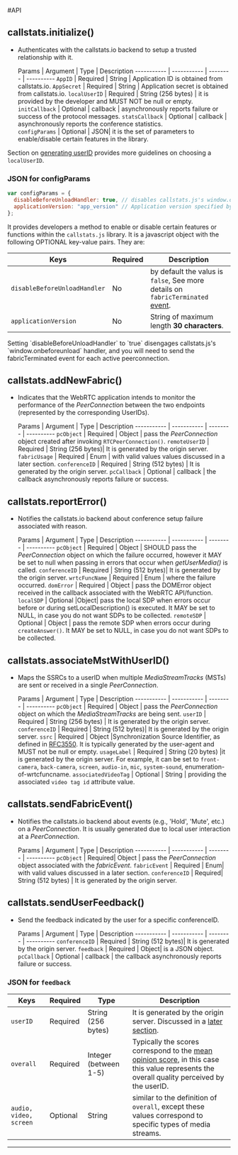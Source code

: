 
#API

## callstats.initialize() 

- Authenticates with the callstats.io backend to setup a trusted relationship with it.
  
  Params  |  Argument | Type | Description
-----------  | ----------- | -------- | ---------- 
`AppID`  | Required | String | Application ID is obtained from callstats.io.
`AppSecret`  | Required | String | Application secret is obtained from callstats.io.
`localUserID`  | Required | String (256 bytes) | it is provided by the developer and MUST NOT be null or empty.
`initCallback`  | Optional | callback | asynchronously reports failure or success of the protocol messages.
`statsCallback`  | Optional | callback | asynchronously reports the conference statistics.  
`configParams`  | Optional | JSON| it is the set of parameters to enable/disable certain features in the library. 

Section on [generating userID](#generating-userid-and-conferenceid) provides more guidelines on choosing a `localUserID`.

### JSON for configParams

```javascript
var configParams = {
  disableBeforeUnloadHandler: true, // disables callstats.js's window.onbeforeunload parameter.
  applicationVersion: "app_version" // Application version specified by the developer.
};
```

It provides developers a method to enable or disable certain features or functions within the `callstats.js` library. It is a javascript object with the following OPTIONAL key-value pairs. They are:

  Keys  |  Required | Description
-----------  | -------- | ---------- 
`disableBeforeUnloadHandler` | No | by default the valus is `false`, See more details on `fabricTerminated` [event](#step-5-optional-conference-events).
`applicationVersion` | No | String of maximum length **30 characters**. 

<aside class="error">
Setting `disableBeforeUnloadHandler` to `true` disengages callstats.js's `window.onbeforeunload` handler, and you will need to send the fabricTerminated event for each active peerconnection. 
</aside>


## callstats.addNewFabric()
- Indicates that the WebRTC application intends to monitor the performance of the _PeerConnection_ between the two endpoints (represented by the corresponding UserIDs).
  
   Params  |  Argument | Type | Description
-----------  | ----------- | -------- | ---------- 
`pcObject`  | Required  |  Object | pass the _PeerConnection_ object created after invoking `RTCPeerConnection()`.
`remoteUserID`  |  Required  | String (256 bytes)| It is generated by the origin server.
`fabricUsage`  |  Required  | Enum | with valid values values discussed in a later section.
`conferenceID`   | Required  | String (512 bytes) | It is generated by the origin server. 
`pcCallback`  | Optional  | callback | the callback asynchronously reports failure or success. 

## callstats.reportError()
- Notifies the callstats.io backend about conference setup failure associated with reason.

   Params  |  Argument | Type | Description
-----------  | ----------- | -------- | ---------- 
`pcObject`  |  Required | Object | SHOULD pass the _PeerConnection_ object on which the failure occurred, however it MAY be set to null when passing in errors that occur when _getUserMedia()_ is called.
`conferenceID`  |  Required | String (512 bytes)| It is generated by the origin server.
`wrtcFuncName`  |  Required | Enum | where the failure occurred.
`domError`  |  Required | Object | pass the DOMError object received in the callback associated with the WebRTC API/function.
`localSDP`  |  Optional  |Object| pass the local SDP when errors occur before or during setLocalDescription() is executed. It MAY be set to NULL, in case you do not want SDPs to be collected.
`remoteSDP`  |  Optional  | Object | pass the remote SDP when errors occur during `createAnswer()`. It MAY be set to NULL, in case you do not want SDPs to be collected.

## callstats.associateMstWithUserID()
- Maps the SSRCs to a userID when multiple _MediaStreamTracks_ (MSTs) are sent or received in a single _PeerConnection_.
 
   Params  |  Argument | Type | Description
-----------  | ----------- | -------- | ---------- 
`pcObject`  | Required  | Object | pass the _PeerConnection_ object on which the _MediaStreamTracks_ are being sent.
`userID`  | Required  | String (256 bytes) | It is generated by the origin server.
`conferenceID`  | Required | String (512 bytes)| It is generated by the origin server.
`ssrc`  | Required | Object |Synchronization Source Identifier, as defined in [RFC3550](https://tools.ietf.org/html/rfc3550). It is typically generated by the user-agent and MUST not be null or empty.
`usageLabel`  | Required | String (20 bytes) |it is generated by the origin server. For example, it can be set to `front-camera`, `back-camera`, `screen`, `audio-in`, `mic`, `system-sound`, enumeration-of-wrtcfuncname.
`associatedVideoTag`  | Optional | String | providing the associated `video tag id` attribute value.

## callstats.sendFabricEvent()
- Notifies the callstats.io backend about events (e.g., 'Hold', 'Mute', etc.) on a _PeerConnection_. It is usually generated due to local user interaction at a _PeerConnection_.

   Params  |  Argument | Type | Description
-----------  | ----------- | -------- | ---------- 
`pcObject`  | Required| Object | pass the _PeerConnection_ object associated with the _fabricEvent_.
`fabricEvent`  | Required | Enum| with valid values discussed in a later section.
`conferenceID` | Required| String (512 bytes) | It is generated by the origin server.

## callstats.sendUserFeedback()

- Send the feedback indicated by the user for a specific conferenceID.

   Params  |  Argument | Type | Description
-----------  | ----------- | -------- | ---------- 
`conferenceID`  | Required | String (512 bytes)| It is generated by the origin server.
`feedback`  | Required | Object| is a JSON object.
`pcCallback`  | Optional | callback | the callback asynchronously reports failure or success. 



### JSON for `feedback`

  Keys  |  Required | Type | Description
-----------  | -------- | -------- |----------
`userID` |  Required | String (256 bytes) | It is generated by the origin server. Discussed in a [later section](#generating-userid-and-conferenceid).
`overall` | Required | Integer (between 1-5) | Typically the scores correspond to the [mean opinion score](https://en.wikipedia.org/wiki/Mean_opinion_score), in this case this value represents the overall quality perceived by the userID.
`audio, video, screen` | Optional | String | similar to the definition of `overall`, except these values correspond to specific types of media streams.

---